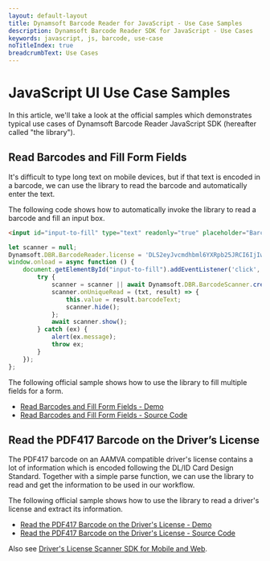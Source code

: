 ```yaml
---
layout: default-layout
title: Dynamsoft Barcode Reader for JavaScript - Use Case Samples
description: Dynamsoft Barcode Reader SDK for JavaScript - Use Cases
keywords: javascript, js, barcode, use-case
noTitleIndex: true
breadcrumbText: Use Cases
---
```


# JavaScript UI Use Case Samples

In this article, we'll take a look at the official samples which demonstrates typical use cases of Dynamsoft Barcode Reader JavaScript SDK (hereafter called "the library").

## Read Barcodes and Fill Form Fields

It's difficult to type long text on mobile devices, but if that text is encoded in a barcode, we can use the library to read the barcode and automatically enter the text.

The following code shows how to automatically invoke the library to read a barcode and fill an input box.

```html
<input id="input-to-fill" type="text" readonly="true" placeholder="Barcode Result">
```

```javascript
let scanner = null;
Dynamsoft.DBR.BarcodeReader.license = 'DLS2eyJvcmdhbml6YXRpb25JRCI6IjIwMDAwMSJ9';
window.onload = async function () {
    document.getElementById("input-to-fill").addEventListener('click', async function () {
        try {
            scanner = scanner || await Dynamsoft.DBR.BarcodeScanner.createInstance();
            scanner.onUniqueRead = (txt, result) => {
                this.value = result.barcodeText;
                scanner.hide();
            };
            await scanner.show();
        } catch (ex) {
            alert(ex.message);
            throw ex;
        }
    });
};
```

The following official sample shows how to use the library to fill multiple fields for a form.

* <a target = "_blank" href="https://demo.dynamsoft.com/Samples/DBR/JS/4.use-case/1.fill-a-form-with-barcode-reading.html">Read Barcodes and Fill Form Fields - Demo</a>
* <a target = "_blank" href="https://github.com/Dynamsoft/barcode-reader-javascript-samples/blob/main/4.use-case/1.fill-a-form-with-barcode-reading.html">Read Barcodes and Fill Form Fields - Source Code</a>

## Read the PDF417 Barcode on the Driver’s License

The PDF417 barcode on an AAMVA compatible driver's license contains a lot of information which is encoded following the DL/ID Card Design Standard. Together with a simple parse function, we can use the library to read and get the information to be used in our workflow.

The following official sample shows how to use the library to read a driver's license and extract its information.

* <a target = "_blank" href="https://demo.dynamsoft.com/Samples/DBR/JS/4.use-case/2.read-a-drivers-license.html">Read the PDF417 Barcode on the Driver&apos;s License - Demo</a>
* <a target = "_blank" href="https://github.com/Dynamsoft/barcode-reader-javascript-samples/blob/main/4.use-case/2.read-a-drivers-license.html">Read the PDF417 Barcode on the Driver&apos;s License - Source Code</a>

Also see [Driver's License Scanner SDK for Mobile and Web](https://www.dynamsoft.com/use-cases/driver-license/).
